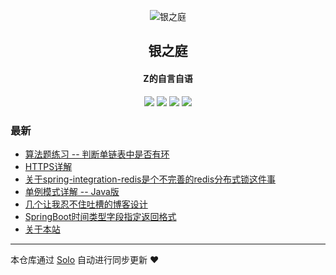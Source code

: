 <p align="center"><img alt="银之庭" src="https://zhengliwei.top/img/logo.png"></p><h2 align="center">
银之庭
</h2>

<h4 align="center">Z的自言自语</h4>
<p align="center"><a title="银之庭" target="_blank" href="https://github.com/fengdefangxiang/solo-blog"><img src="https://img.shields.io/github/last-commit/fengdefangxiang/solo-blog.svg?style=flat-square&color=FF9900"></a>
<a title="GitHub repo size in bytes" target="_blank" href="https://github.com/fengdefangxiang/solo-blog"><img src="https://img.shields.io/github/repo-size/fengdefangxiang/solo-blog.svg?style=flat-square"></a>
<a title="Solo Version" target="_blank" href="https://github.com/88250/solo/releases"><img src="https://img.shields.io/badge/solo-4.3.1-f1e05a.svg?style=flat-square&color=blueviolet"></a>
<a title="Hits" target="_blank" href="https://github.com/88250/hits"><img src="https://hits.b3log.org/fengdefangxiang/solo-blog.svg"></a></p>

### 最新

* [算法题练习 -- 判断单链表中是否有环](https://www.zhengliwei.top:8080/articles/2020/10/09/1602241965777.html)
* [HTTPS详解](https://www.zhengliwei.top:8080/articles/2020/10/01/1601537664244.html)
* [关于spring-integration-redis是个不完善的redis分布式锁这件事](https://www.zhengliwei.top:8080/articles/2020/09/28/1601301523721.html)
* [单例模式详解 -- Java版](https://www.zhengliwei.top:8080/articles/2020/09/25/1601044171878.html)
* [几个让我忍不住吐槽的博客设计](https://www.zhengliwei.top:8080/articles/2020/09/24/1600957280612.html)
* [SpringBoot时间类型字段指定返回格式](https://www.zhengliwei.top:8080/articles/2020/09/20/1600612063268.html)
* [关于本站](https://www.zhengliwei.top:8080/articles/2020/09/19/1600510347658.html)



---

本仓库通过 [Solo](https://github.com/88250/solo) 自动进行同步更新 ❤️ 